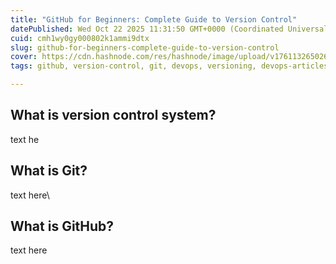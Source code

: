 ```yaml
---
title: "GitHub for Beginners: Complete Guide to Version Control"
datePublished: Wed Oct 22 2025 11:31:50 GMT+0000 (Coordinated Universal Time)
cuid: cmh1wy0gy000802k1ammi9dtx
slug: github-for-beginners-complete-guide-to-version-control
cover: https://cdn.hashnode.com/res/hashnode/image/upload/v1761132650267/743e72a9-b26d-4715-83ed-eaed9e580c68.png
tags: github, version-control, git, devops, versioning, devops-articles, devops-journey, version-control-systems, devopscommunity

---
```


## What is version control system?

text he

## What is Git?

text here\\

## What is GitHub?

text here